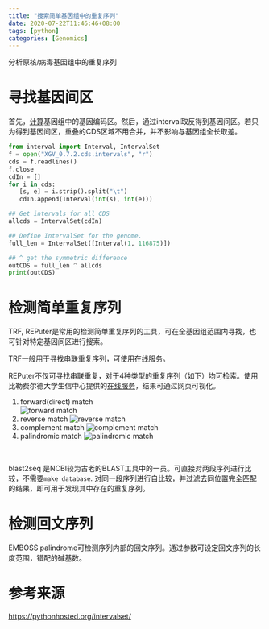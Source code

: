 ```yaml
---
title: "搜索简单基因组中的重复序列"
date: 2020-07-22T11:46:46+08:00
tags: [python]
categories: [Genomics] 
---
```


分析原核/病毒基因组中的重复序列

<!-- more -->

# 寻找基因间区

首先，[计算](https://sr-c.github.io/2020/06/07/cds-coverage/)基因组中的基因编码区。然后，通过interval取反得到基因间区。若只为得到基因间区，重叠的CDS区域不用合并，并不影响与基因组全长取差。

```python
from interval import Interval, IntervalSet 
f = open("XGV_0.7.2.cds.intervals", "r")
cds = f.readlines()
f.close
cdIn = []
for i in cds:
   [s, e] = i.strip().split("\t")
   cdIn.append(Interval(int(s), int(e)))

## Get intervals for all CDS    
allcds = IntervalSet(cdIn)

## Define IntervalSet for the genome.
full_len = IntervalSet([Interval(1, 116875)])

## ^ get the symmetric difference
outCDS = full_len ^ allcds
print(outCDS)
```

# 检测简单重复序列

TRF, REPuter是常用的检测简单重复序列的工具，可在全基因组范围内寻找，也可针对特定基因间区进行搜索。

TRF一般用于寻找串联重复序列，可使用在线服务。

REPuter不仅可寻找串联重复，对于4种类型的重复序列（如下）均可检索。使用比勒费尔德大学生信中心提供的[在线服务](https://bibiserv.cebitec.uni-bielefeld.de/reputer?id=reputer_manual_manual)，结果可通过网页可视化。

1. forward(direct) match                       
![forward match](https://bibiserv.cebitec.uni-bielefeld.de/applications/reputer/resources/images/forward.png) 
2. reverse match
![reverse match](https://bibiserv.cebitec.uni-bielefeld.de/applications/reputer/resources/images/reverse.png)
3. complement match 
![complement match](https://bibiserv.cebitec.uni-bielefeld.de/applications/reputer/resources/images/complement.png)
4. palindromic match
![palindromic match](https://bibiserv.cebitec.uni-bielefeld.de/applications/reputer/resources/images/palindromic.png)

​            

blast2seq 是NCBI较为古老的BLAST工具中的一员。可直接对两段序列进行比较，不需要`make database`. 对同一段序列进行自比较，并过滤去同位置完全匹配的结果，即可用于发现其中存在的重复序列。

# 检测回文序列

EMBOSS palindrome可检测序列内部的回文序列。通过参数可设定回文序列的长度范围，错配的碱基数。

# 参考来源

https://pythonhosted.org/intervalset/
